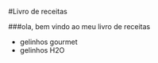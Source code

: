 
#Livro de receitas

###ola, bem vindo ao meu livro de receitas

 - gelinhos gourmet
 - gelinhos H2O